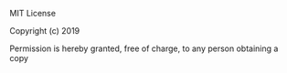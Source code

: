 MIT License

Copyright (c) 2019 

Permission is hereby granted, free of charge, to any person obtaining a copy

